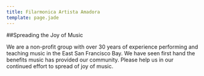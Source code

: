 ```yaml
---
title: Filarmonica Artista Amadora
template: page.jade
---
```


##Spreading the Joy of Music

We are a non-profit group with over 30 years of experience performing and teaching music in the East San Francisco Bay.
We have seen first hand the benefits music has provided our community.
Please help us in our continued effort to spread of joy of music.
